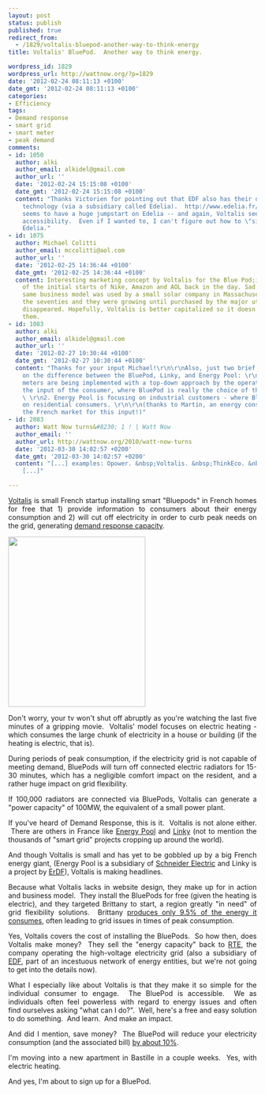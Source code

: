 ```yaml
---
layout: post
status: publish
published: true
redirect_from:
  - /1829/voltalis-bluepod-another-way-to-think-energy
title: Voltalis' BluePod.  Another way to think energy.

wordpress_id: 1829
wordpress_url: http://wattnow.org/?p=1829
date: '2012-02-24 08:11:13 +0100'
date_gmt: '2012-02-24 08:11:13 +0100'
categories:
- Efficiency
tags:
- Demand response
- smart grid
- smart meter
- peak demand
comments:
- id: 1050
  author: alki
  author_email: alkidel@gmail.com
  author_url: ''
  date: '2012-02-24 15:15:08 +0100'
  date_gmt: '2012-02-24 15:15:08 +0100'
  content: "Thanks Victorien for pointing out that EDF also has their own Demand Response
    technology (via a subsidiary called Edelia).  http://www.edelia.fr/fr/Nos-solutions/Une-Bretagne-d-Avance-2-218-0-109.html\r\n\r\nVoltalis
    seems to have a huge jumpstart on Edelia -- and again, Voltalis seems wins on
    accessibility.  Even if I wanted to, I can't figure out how to \"sign up\" for
    Edelia."
- id: 1075
  author: Michael Colitti
  author_email: mccolitti@aol.com
  author_url: ''
  date: '2012-02-25 14:36:44 +0100'
  date_gmt: '2012-02-25 14:36:44 +0100'
  content: Interesting marketing concept by Voltalis for the Blue Pod;it reminds me
    of the initial starts of Nike, Amazon and AOL back in the day. Sad to say that
    same business model was used by a small solar company in Massachusetts back in
    the seventies and they were growing until purchased by the major utility. They
    disappeared. Hopefully, Voltalis is better capitalized so it doesn't happen to
    them.
- id: 1083
  author: alki
  author_email: alkidel@gmail.com
  author_url: ''
  date: '2012-02-27 10:30:44 +0100'
  date_gmt: '2012-02-27 10:30:44 +0100'
  content: "Thanks for your input Michael!\r\n\r\nAlso, just two brief points of clarification
    on the difference between the BluePod, Linky, and Energy Pool: \r\n1. ErDF's Linky
    meters are being implemented with a top-down approach by the operator giant without
    the input of the consumer, where BluePod is really the choice of the individual.
    \ \r\n2. Energy Pool is focusing on industrial customers - where BluePod is focusing
    on residential consumers. \r\n\r\n(thanks to Martin, an energy consultant for
    the French market for this input!)"
- id: 2083
  author: Watt Now turns&#8230; 1 ! | Watt Now
  author_email: ''
  author_url: http://wattnow.org/2010/watt-now-turns
  date: '2012-03-30 14:02:57 +0200'
  date_gmt: '2012-03-30 14:02:57 +0200'
  content: "[...] examples: Opower. &nbsp;Voltalis. &nbsp;ThinkEco. &nbsp;FirstFuel.
    [...]"

---
```

<p style="text-align: justify;"><a href="http://www.voltalis.com/">Voltalis</a> is small French startup installing smart "Bluepods" in French homes for free that 1) provide information to consumers about their energy consumption and 2) will cut off electricity in order to curb peak needs on the grid, generating&nbsp;<a href="http://en.wikipedia.org/wiki/Demand_response">demand response capacity</a>.</p>
<p style="text-align: justify;"><a href="{{ 'assets/from-wordpress/uploads/2012/02/voltalis.png' | relative_url }}"><img class="alignnone  wp-image-1832" title="voltalis" src="{{ 'assets/from-wordpress/uploads/2012/02/voltalis.png' | relative_url }}" alt="" width="278" height="344" /></a></p>
<p style="text-align: justify;">Don't worry, your tv won't shut off abruptly as you're watching the last five minutes of a gripping movie. &nbsp;Voltalis' model focuses on electric heating - which consumes the large chunk of electricity in a house or building (if the heating is electric, that is).</p>
<p style="text-align: justify;">During periods of peak consumption, if the electricity grid is not capable of meeting demand, BluePods will turn off connected electric radiators for 15-30 minutes, which has a&nbsp;negligible&nbsp;comfort impact on the resident, and a rather huge impact on grid flexibility.</p>
<p style="text-align: justify;">If 100,000 radiators are connected via BluePods, Voltalis can generate a "power capacity" of 100MW, the equivalent of a small power plant.</p>
<p style="text-align: justify;">If you've heard of Demand Response, this is it. &nbsp;Voltalis is not alone either. &nbsp;There are others in France like <a href="http://www.energy-pool.eu/index.php?option=com_content&amp;view=frontpage&amp;Itemid=1&amp;lang=en">Energy Pool</a> and <a href="http://linky.erdfdistribution.fr/linky-pourquoi/systeme-linky.html">Linky</a>&nbsp;(not to mention the thousands of "smart grid" projects cropping up around the world).</p>
<p style="text-align: justify;">And though Voltalis is small and has yet to be gobbled up by a big French energy giant, (Energy Pool is a subsidiary of <a href="http://www.google.com/url?sa=t&amp;rct=j&amp;q=&amp;esrc=s&amp;source=web&amp;cd=1&amp;ved=0CDIQFjAA&amp;url=http%3A%2F%2Fwww.schneider-electric.com%2F&amp;ei=Wm1GT5PMMuHG0QWV9dSWDg&amp;usg=AFQjCNEa_h5zk-bZXRcq663_iFowt7RItQ&amp;sig2=o8DaI3HFP7ZHyD6Vu_0qxA">Schneider Electric</a> and Linky is a project by <a href="http://www.erdfdistribution.fr/Accueil">ErDF</a>), Voltalis is making headlines.</p>
<p style="text-align: justify;">Because what Voltalis lacks in website design, they make up for in action and business model. &nbsp;They install the BluePods for free (given the heating is electric), and they targeted Brittany to start, a region greatly "in need" of grid flexibility solutions. &nbsp;Brittany&nbsp;<a href="http://www.latribune.fr/entreprises-finance/20120202trib000681724/la-bretagne-teste-l-effacement-electrique-pour-eviter-les-coupures-d-electricite.html">produces only 9.5% of the energy it consumes</a>, often leading to grid issues in times of peak consumption.</p>
<p style="text-align: justify;">Yes, Voltalis covers the cost of installing the BluePods. &nbsp;So how then, does Voltalis make money? &nbsp;They sell the "energy capacity" back to <a href="http://www.rte-france.com/fr/">RTE</a>, the company operating the high-voltage electricity grid (also a subsidiary of <a href="http://france.edf.com/france-45634.html">EDF</a>, part of an incestuous network of energy entities, but we're not going to get into the details now).</p>
<p style="text-align: justify;">What I especially like about Voltalis is that they make it so simple for the individual consumer to engage. &nbsp;The BluePod is accessible. &nbsp;We as individuals often feel powerless with regard to energy issues and often find&nbsp;ourselves asking "what can I do?". &nbsp;Well, here's a free and easy solution to do something. &nbsp;And learn. &nbsp;And make an impact.</p>
<p style="text-align: justify;">And did I mention, save money? &nbsp;The BluePod will reduce your electricity consumption (and the associated bill) <a href="http://www.voltalis.com/downloads/Plaquette_BluePod.pdf">by about 10%</a>.</p>
<p style="text-align: justify;">I'm moving into a new apartment in Bastille in a couple weeks. &nbsp;Yes, with electric heating.</p>
<p style="text-align: justify;">And yes, I'm about to sign up for a BluePod.</p>

